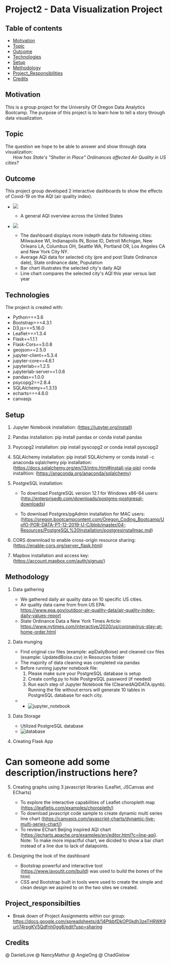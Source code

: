 # Project2 - Data Visualization Project

## Table of contents
* [Motivation](##Motivation)
* [Topic](##Topic)
* [Outcome](##Outcome)
* [Technologies](##Technologies)
* [Setup](##setup)
* [Methodology](##Methodology)
* [Project_Responsibilities](##Project_responsibilties)
* [Credits](##Credits)

## Motivation
This is a group project for the University Of Oregon Data Analytics Bootcamp. The purpose of this project is to learn how to tell a story through data visualization.

## Topic
The question we hope to be able to answer and show through data visualization: <br>
&nbsp; &nbsp; &nbsp; _How has State's "Shelter in Place" Ordinances affected Air Quality in US cities?_

## Outcome
This project group developed 2 interactive dashboards to show the effects of Covid-19 on the AQI (air quality index).  

* ![](/images/imagesREADME/ExampleChoropleth.gif)
    * A general AQI overview across the United States

* ![](/images/imagesREADME/ExampleDashboard.gif)
    * The dashboard displays more indepth data for following cities: Milwaukee WI, Indianapolis IN, Boise ID, Detroit Michigan, New Orleans LA, Columbus OH, Seattle WA, Portland OR, Los Angeles CA and New York City NY.
    * Average AQI data for selected city (pre and post State Ordinance date), State ordinance date, Population
    * Bar chart illustrates the selected city's daily AQI
    * Line chart compares the selected city's AQI this year versus last year

## Technologies
The project is created with:
* Python===3.6
* Bootstrap===4.3.1
* D3.js===5.16.0
* Leaflet===1.3.4
* Flask==1.1.1
* Flask-Cors==3.0.8
* geojson==2.5.0
* jupyter-client==5.3.4
* jupyter-core==4.6.1
* jupyterlab==1.2.5
* jupyterlab-server==1.0.6
* pandas==1.0.0
* psycopg2==2.8.4
* SQLAlchemy==1.3.13
* echarts===4.6.0
* canvasjs

## Setup

1. Jupyter Notebook installation: (https://jupyter.org/install)
2. Pandas installation: pip install pandas or conda install pandas
3. Psycopg2 installation: pip install pyscopg2 or conda install pyscopg2
4. SQLAlchemy installation: pip install SQLAlchemy or conda install -c anaconda sqlalchemy pip installation: (https://docs.sqlalchemy.org/en/13/intro.html#install-via-pip) conda installtion: (https://anaconda.org/anaconda/sqlalchemy)
5. PostgreSQL installation:

    * To download PostgreSQL version 12.1 for Windows x86-64 users: (http://enterprisedb.com/downloads/postgres-postgresql-downloads)
    
    * To download Postgres/pgAdmin installation for MAC users: (https://oregon.bootcampcontent.com/Oregon_Coding_Bootcamp/UofO-POR-DATA-PT-12-2019-U-C/blob/master/04-Resources/PostgreSQL%20Installation/postgresinstallmac.md)

6. CORS downnload to enable cross-origin resource sharing: (https://enable-cors.org/server_flask.html)
7. Mapbox installation and access key: (https://account.mapbox.com/auth/signup/)


## Methodology

1.  Data gathering
    * We gathered daily air quality data on 10 specific US cities. 
    * Air quality data came from from US EPA: https://www.epa.gov/outdoor-air-quality-data/air-quality-index-daily-values-report
    * State Ordinance Data a New York Times Article: https://www.nytimes.com/interactive/2020/us/coronavirus-stay-at-home-order.html

2. Data munging
    * Find original csv files (example: aqiDailyBoise) and cleaned csv files (example: UpdatedBoise.csv) in Resources folder 
    * The majority of data cleaning was completed via pandas
    * Before running jupyter notebook file:
        1. Please make sure your PostgreSQL database is setup
        2. Create config.py to hide PostgreSQL password (if needed)
        2. Run each step of Jupyter Notebook file (CleanedAQIDATA.ipynb). Running the file without errors will generate 10 tables in PostgreSQL database for each city. 
    * * ![jupyter_notebook](/images/imagesREADME/jupyterNotebook.PNG "jupyter_notebook")

3. Data Storage
    * Utilized PostgreSQL database
    * ![database](/images/imagesREADME/PostgreSQL.PNG "database")

 4. Creating Flask App
# Can someone add some description/instructions here?

5. Creating graphs using 3 javascript libraries (Leaflet, JSCanvas and ECharts)
    * To explore the interactive capabilities of Leaflet choropleth map (https://leafletjs.com/examples/choropleth/) 
    * To download javascript code sample to create dynamic multi series line chart (https://canvasjs.com/javascript-charts/dynamic-live-multi-series-chart/)
    * To review EChart Beijing inspired AQI chart (https://echarts.apache.org/examples/en/editor.html?c=line-aqi). &nbsp; &nbsp; Note: To make more impactful chart, we dicided to show a bar chart instead of a line due to lack of datapoints. 

6. Designing the look of the dashboard
    * Bootstrap powerful and interactive tool (https://www.layoutit.com/build) was used to build the bones of the html.
    * CSS and Bootstrap built in tools were used to create the simple and clean design we aspired to on the two sites we created. 

## Project_responsibilties
* Break down of Project Assignments within our group: 
https://docs.google.com/spreadsheets/d/14PtkbfDkOP0kdh3zeTHRWK9urt74rpgKV5Qdfnh0gg8/edit?usp=sharing

## Credits
@ DanielLove
@ NancyMathur
@ AngieOng 
@ ChadGielow
